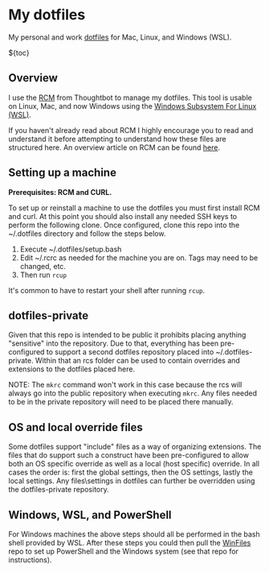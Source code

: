 # My dotfiles

My personal and work [dotfiles](https://dotfiles.github.io/) for Mac, Linux, and Windows (WSL).

${toc}

## Overview

I use the [RCM](https://github.com/thoughtbot/rcm) from Thoughtbot to manage my dotfiles. This tool
is usable on Linux, Mac, and now Windows using the
[Windows Subsystem For Linux (WSL)](https://msdn.microsoft.com/en-us/commandline/wsl/about).

If you haven't already read about RCM I highly encourage you to read and understand it before
attempting to understand how these files are structured here. An overview article on RCM can be
found [here](https://robots.thoughtbot.com/rcm-for-rc-files-in-dotfiles-repos).

## Setting up a machine

**Prerequisites: RCM and CURL.**

To set up or reinstall a machine to use the dotfiles you must first install RCM and curl. At this
point you should also install any needed SSH keys to perform the following clone. Once configured,
clone this repo into the ~/.dotfiles directory and follow the steps below.

1. Execute ~/.dotfiles/setup.bash
1. Edit ~/.rcrc as needed for the machine you are on. Tags may need to be changed, etc.
1. Then run `rcup`

It's common to have to restart your shell after running `rcup`.

## dotfiles-private

Given that this repo is intended to be public it prohibits placing anything "sensitive" into the
repository. Due to that, everything has been pre-configured to support a second dotfiles repository
placed into ~/.dotfiles-private. Within that an rcs folder can be used to contain overrides and
extensions to the dotfiles placed here.

NOTE: The `mkrc` command won't work in this case because the rcs will always go into the public
repository when executing `mkrc`. Any files needed to be in the private repository will need to be
placed there manually.

## OS and local override files

Some dotfiles support "include" files as a way of organizing extensions. The files that do support
such a construct have been pre-configured to allow both an OS specific override as well as a local
(host specific) override. In all cases the order is: first the global settings, then the OS
settings, lastly the local settings. Any files\settings in dotfiles can further be overridden using
the dotfiles-private repository.

## Windows, WSL, and PowerShell

For Windows machines the above steps should all be performed in the bash shell provided by WSL.
After these steps you could then pull the [WinFiles](https://github.com/brennanfee/winfiles) repo to
set up PowerShell and the Windows system (see that repo for instructions).
